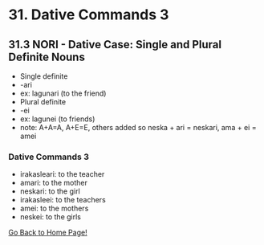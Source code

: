 # 31. Dative Commands 3

## 31.3 NORI - Dative Case: Single and Plural Definite Nouns

*   Single definite
*   -ari
*   ex: lagunari (to the friend)
*   Plural definite
*   -ei
*   ex: lagunei (to friends)
*   note: A+A=A, A+E=E, others added so neska + ari = neskari, ama + ei = amei

### Dative Commands 3

*   irakasleari: to the teacher
*   amari: to the mother
*   neskari: to the girl
*   irakasleei: to the teachers
*   amei: to the mothers
*   neskei: to the girls

[ Go Back to Home Page!](..)